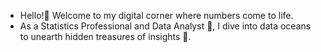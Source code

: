- Hello!👋 Welcome to my digital corner where numbers come to life.
- As a Statistics Professional and Data Analyst 🧩, I dive into data oceans to unearth hidden treasures of insights 🌊.
